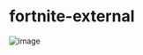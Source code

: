 # fortnite-external
![image](https://github.com/user-attachments/assets/709bb249-371c-4273-aceb-f5343dc76dc4)

